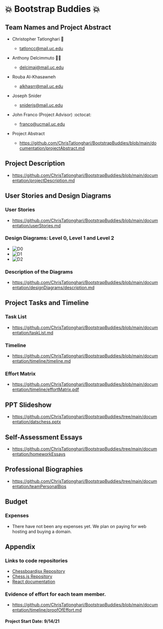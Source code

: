 # 💥 Bootstrap Buddies 💥

## Team Names and Project Abstract 
* Christopher Tatlonghari 🌟
  * tatloncc@mail.uc.edu
* Anthony Delcimmuto 👨‍💻
  * delcimaj@mail.uc.edu
* Rouba Al-Khasawneh
  * alkhasrr@mail.uc.edu
* Joseph Snider
  * sniderjs@mail.uc.edu
* John Franco (Project Advisor) :octocat:
  * franco@ucmail.uc.edu
  
* Project Abstract
  * https://github.com/ChrisTatlonghari/BootstrapBuddies/blob/main/documentation/projectAbstract.md

## Project Description
* https://github.com/ChrisTatlonghari/BootstrapBuddies/blob/main/documentation/projectDescription.md

## User Stories and Design Diagrams
### User Stories
  * https://github.com/ChrisTatlonghari/BootstrapBuddies/blob/main/documentation/userStories.md
### Design Diagrams: Level 0, Level 1 and Level 2 
  *  ![D0](https://github.com/ChrisTatlonghari/BootstrapBuddies/blob/main/documentation/designDiagrams/D0.png?raw=true "D0")
  *  ![D1](https://github.com/ChrisTatlonghari/BootstrapBuddies/blob/main/documentation/designDiagrams/D1.png?raw=true "D1")
  *  ![D2](https://github.com/ChrisTatlonghari/BootstrapBuddies/blob/main/documentation/designDiagrams/D2.png?raw=true "D2")

### Description of the Diagrams
  * https://github.com/ChrisTatlonghari/BootstrapBuddies/blob/main/documentation/designDiagrams/description.md

## Project Tasks and Timeline
### Task List
  * https://github.com/ChrisTatlonghari/BootstrapBuddies/blob/main/documentation/taskList.md
### Timeline
  * https://github.com/ChrisTatlonghari/BootstrapBuddies/blob/main/documentation/timeline/timeline.md
### Effort Matrix
  * https://github.com/ChrisTatlonghari/BootstrapBuddies/blob/main/documentation/timeline/effortMatrix.pdf

## PPT Slideshow
* https://github.com/ChrisTatlonghari/BootstrapBuddies/tree/main/documentation/datschess.pptx

## Self-Assessment Essays
* https://github.com/ChrisTatlonghari/BootstrapBuddies/tree/main/documentation/homeworkEssays

## Professional Biographies
* https://github.com/ChrisTatlonghari/BootstrapBuddies/tree/main/documentation/teamPersonalBios

## Budget
### Expenses
  * There have not been any expenses yet. We plan on paying for web hosting and buying a domain.

## Appendix
### Links to code repositories
  * [Chessboardjsx Repository](https://github.com/willb335/chessboardjsx)
  * [Chess.js Repository](https://github.com/jhlywa/chess.js)
  * [React documentation](https://reactjs.org/)
### Evidence of effort for each team member.
  * https://github.com/ChrisTatlonghari/BootstrapBuddies/blob/main/documentation/timeline/proofOfEffort.md



#### Project Start Date:  9/14/21
